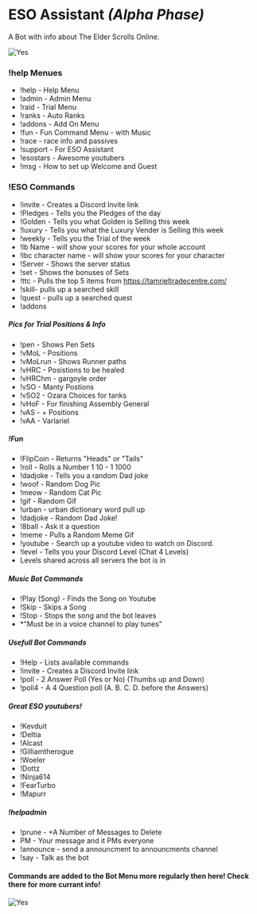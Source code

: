 # ESO Assistant *(Alpha Phase)*
A Bot with info about The Elder Scrolls Online.


![Yes](https://i.imgur.com/zQadp8w.png)

### !help Menues
* !help - Help Menu
* !admin - Admin Menu
* !raid - Trial Menu
* !ranks - Auto Ranks
* !addons - Add On Menu
* !fun - Fun Command Menu - with Music
* !race - race info and passives
* !support - For ESO Assistant
* !esostars - Awesome youtubers
* !msg - How to set up Welcome and Guest

### !ESO Commands
* !invite - Creates a Discord Invite link
* !Pledges - Tells you the Pledges of the day
* !Golden - Tells you what Golden is Selling this week
* !luxury - Tells you what the Luxury Vender is Selling this week
* !weekly - Tells you the Trial of the week
* !lb Name - will show your scores for your whole account
* !lbc character name - will show your scores for your character
* !Server - Shows the server status
* !set - Shows the bonuses of Sets
* !ttc - Pulls the top 5 items from https://tamrieltradecentre.com/
* !skill- pulls up a searched skill
* !quest - pulls up a searched quest
* !addons

##### Pics for Trial Positions & Info
* !pen - Shows Pen Sets
* !vMoL - Positions
* !vMoLrun - Shows Runner paths
* !vHRC - Posistions to be healed
* !vHRChm - gargoyle order
* !vSO - Manty Postions
* !vSO2 - Ozara Choices for tanks
* !vHoF - For finishing Assembly General
* !vAS - + Positions 
* !vAA - Varlariel

##### !Fun
* !FlipCoin - Returns "Heads" or "Tails"
* !roll - Rolls a Number 1 10 - 1 1000
* !dadjoke - Tells you a random Dad joke
* !woof - Random Dog Pic
* !meow - Random Cat Pic
* !gif - Random Gif
* !urban - urban dictionary word pull up
* !dadjoke - Random Dad Joke!
* !8ball - Ask it a question
* !meme - Pulls a Random Meme Gif
* !youtube - Search up a youtube video to watch on Discord.
* !level - Tells you your Discord Level (Chat 4 Levels)
* Levels shared across all servers the bot is in


##### Music Bot Commands
* !Play (Song) - Finds the Song on Youtube
* !Skip - Skips a Song
* !Stop - Stops the song and the bot leaves
* *"Must be in a voice channel to play tunes"


##### Usefull Bot Commands
* !Help - Lists available commands
* !invite - Creates a Discord Invite link
* !poll - 2 Answer Poll (Yes or No) (Thumbs up and Down)
* !poll4 - A 4 Question poll (A. B. C. D. before the Answers)

##### Great ESO youtubers!
* !Kevduit
* !Deltia
* !Alcast
* !Gilliamtherogue
* !Woeler
* !Dottz
* !Ninja614
* !FearTurbo
* !Mapurr


##### !helpadmin
* !prune - +A Number of Messages to Delete 
* PM - Your message and it PMs everyone
* !announce - send a announcment to announcments channel
* !say - Talk as the bot

#### Commands are added to the Bot Menu more regularly then here! Check there for more currant info!

![Yes](https://i.imgur.com/zQadp8w.png)


